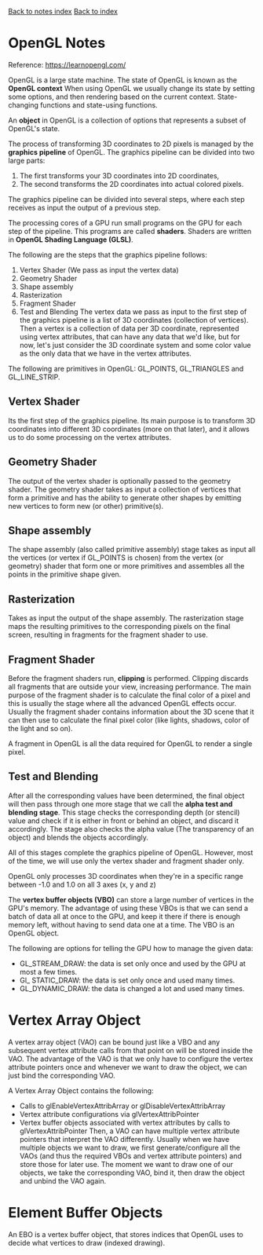 [Back to notes index](index)
[Back to index](/index)

# OpenGL Notes

Reference: https://learnopengl.com/

OpenGL is a large state machine. The state of OpenGL is known as the **OpenGL context**
When using OpenGL we usually change its state by setting some options, and then rendering based on the current context.
State-changing functions and state-using functions.

An **object** in OpenGL is a collection of options that represents a subset of OpenGL's state.

The process of transforming 3D coordinates to 2D pixels is managed by the **graphics pipeline** of OpenGL. The graphics pipeline can be divided into two large parts:
  1. The first transforms your 3D coordinates into 2D coordinates,
  2. The second transforms the 2D coordinates into actual colored pixels.

The graphics pipeline can be divided into several steps, where each step receives as input the output of a previous step.

The processing cores of a GPU run small programs on the GPU for each step of the pipeline. This programs are called **shaders**. Shaders are written in **OpenGL Shading Language (GLSL)**.

The following are the steps that the graphics pipeline follows:
  1. Vertex Shader (We pass as input the vertex data)
  2. Geometry Shader
  3. Shape assembly
  4. Rasterization
  5. Fragment Shader
  6. Test and Blending
The vertex data we pass as input to the first step of the graphics pipeline is a list of 3D coordinates (collection of vertices). 
Then a vertex is a collection of data per 3D coordinate, represented using vertex attributes, that can have any data that we'd like, but for now, let's just consider the 3D coordinate system and some color value as the only data that we have in the vertex attributes.

The following are primitives in OpenGL: GL_POINTS, GL_TRIANGLES and GL_LINE_STRIP.

## Vertex Shader

Its the first step of the graphics pipeline. Its main purpose is to transform 3D coordinates into different 3D coordinates (more on that later), and it allows us to do some processing on the vertex attributes.

## Geometry Shader
 
The output of the vertex shader is optionally passed to the geometry shader. The geometry shader takes as input a collection of vertices that form a primitive and has the ability to generate other shapes by emitting new vertices to form new (or other) primitive(s).

## Shape assembly

The shape assembly (also called primitive assembly) stage takes as input all the vertices (or vertex if GL_POINTS is chosen) from the vertex (or geometry) shader that form one or more primitives and assembles all the points in the primitive shape given.

## Rasterization

Takes as input the output of the shape assembly. The rasterization stage maps the resulting primitives to the corresponding pixels on the final screen, resulting in fragments for the fragment shader to use. 

## Fragment Shader

Before the fragment shaders run, **clipping** is performed. Clipping discards all fragments that are outside your view, increasing performance. The main purpose of the fragment shader is to calculate the final color of a pixel and this is usually the stage where all the advanced OpenGL effects occur. Usually the fragment shader contains information about the 3D scene that it can then use to calculate the final pixel color (like lights, shadows, color of the light and so on).

A fragment in OpenGL is all the data required for OpenGL to render a single pixel.

## Test and Blending

After all the corresponding values have been determined, the final object will then pass through one more stage that we call the **alpha test and blending stage**. This stage checks the corresponding depth (or stencil) value and check if it is either in front or behind an object, and discard it accordingly. The stage also checks the alpha value (The transparency of an object) and blends the objects accordingly.


All of this stages complete the graphics pipeline of OpenGL. However, most of the time, we will use only the vertex shader and fragment shader only.

OpenGL only processes 3D coordinates when they're in a specific range between -1.0 and 1.0 on all 3 axes (x, y and z)

The **vertex buffer objects (VBO)** can store a large number of vertices in the GPU's memory. The advantage of using these VBOs is that we can send a batch of data all at once to the GPU, and keep it there if there is enough memory left, without having to send data one at a time. 
The VBO is an OpenGL object.

The following are options for telling the GPU how to manage the given data:
  * GL_STREAM_DRAW: the data is set only once and used by the GPU at most a few times.
  * Gl_ STATIC_DRAW: the data is set only once and used many times.
  * GL_DYNAMIC_DRAW: the data is changed a lot and used many times.

# Vertex Array Object

A vertex array object (VAO) can be bound just like a VBO and any subsequent vertex attribute calls from that point on will be stored inside the VAO.
The advantage of the VAO is that we only have to configure the vertex attribute pointers once and whenever we want to draw the object, we can just bind the corresponding VAO.

A Vertex Array Object contains the following:
  * Calls to glEnableVertexAttribArray or glDisableVertexAttribArray
  * Vertex attribute configurations via glVertexAttribPointer
  * Vertex buffer objects associated with vertex attributes by calls to glVertexAttribPointer
Then, a VAO can have multiple vertex attribute pointers that interpret the VAO differently.
Usually when we have multiple objects we want to draw, we first generate/configure all the VAOs (and thus the required VBOs and vertex attribute pointers) and store those for later use. The moment we want to draw one of our objects, we take the corresponding VAO, bind it, then draw the object and unbind the VAO again.

# Element Buffer Objects

An EBO is a vertex buffer object, that stores indices that OpenGL uses to decide what vertices to draw (indexed drawing).
